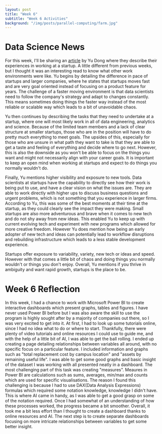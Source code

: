 ```yaml
---
layout: post
title: "Week 6"
subtitle: "Week 6 Activities"
background: "/img/posts/parallel-computing/farm.jpg"
---
```


# Data Science News 
For this week, I'll be sharing an [article](https://towardsdatascience.com/what-being-a-data-scientist-at-a-startup-really-looks-like/) by Yu Dong where they describe their experiences in working at a startup. A little different from previous weeks, but I thought it was an interesting read to know what other work environments were like. Yu begins by detailing the difference in pace of startups and larger companies, where he states that startups moves fast and are very goal oriented instead of focusing on a product feature for years. The challenge of a faster moving environment is that data scientists need to follow the company's strategy and adapt to changes constantly. This means sometimes doing things the faster way instead of the most reliable or scalable way which leads to a bit of unavoidable chaos.

Yu then continues by describing the tasks that they need to undertake at a startup, where one will most likely work in all of data engineering, analytics and science. Because of the limited team members and a lack of clear structure at smaller startups, those who are in the position will have to do pretty much everything to meet goals. The upsides of this, especially for those who are unsure in what path they want to take is that they are able to get a taste and feeling of everything and decide where to go next. However, this is also the downside as you won't be able to focus on the things you want and might not necessarily align with your career goals. It is important to keep an open mind when working at startups and expect to do things you normally wouldn't do.

Finally, Yu mentions higher visibility and exposure to new tools. Data scientists at startups have the capability to directly see how their work is being put to use, and have a clear vision on what the issues are. They are able to work directly with higher ups to discuss business questions and urgent problems, which is not something that you experience in larger firms. According to Yu, this was some of the best moments at their time at the startup, as they could clearly see the impact they were making. Small startups are also more adventurous and brave when it comes to new tech and do not shy away from new ideas. This enabled Yu to keep up with current evolving tech and experiment with new programs which allowed for more creative freedom. However Yu does mention how being an early adopter of new tech and ideas can potentially lead to workflow disruptions and rebuilding infrastructure which leads to a less stable development experience.

Startups offer exposure to variability, variety, new tech or ideas and speed. However with that comes a little bit of chaos and doing things you normally wouldn't or things you don't enjoy. Overall, Yu mentions if you thrive in ambiguity and want rapid growth, startups is the place to be.

# Week 6 Reflection
In this week, I had a chance to work with Microsoft Power BI to create interactive dashboards which present graphs, tables and figures. I have never used Power BI before but I was also aware the skill to use the program is highly sought after by a majority of companies out there, so I was very excited to get into it. At first, I had to look up some tutorials online, since I had no idea what to do or where to start. Thankfully, there were plenty of video tutorials and online resources I could use to guide me, and with the help of a little bit of AI, I was able to get the ball rolling. I ended up creating a page detailing relationships between variables all around, with no specific focus on a particular feature. I included information and graphs such as "total replacement cost by campus location" and "assets by remaining useful life". I was able to get some good graphs and basic insight of the dataset I was working with all presented neatly in a dashboard. The most challenging part of this task was creating "measures". Meaures in Power BI are calculations such as sums, averages, min/max and counts which are used for specific visualisations. The reason I found this challenging is because I had to use DAX(Data Analysis Expressions) formulas which required some notation knowledge, knowledge I didn't have. This is where AI came in handy, as I was able to get a good grasp on some of the notation required. Once I had somewhat of an understanding of how these processes worked, the progress became a bit smoother. Overall, it took me a bit less effort than I thought to create a dashboard thanks to online resources and AI. The next step is to create separate dashboards focusing on more intricate relationships between variables to get some better insight.   